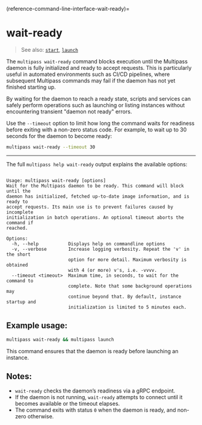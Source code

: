 (reference-command-line-interface-wait-ready)=
# wait-ready

> See also: [`start`](reference-command-line-interface-start), [`launch`](reference-command-line-interface-launch)

The `multipass wait-ready` command blocks execution until the Multipass daemon is fully initialized and ready to accept requests. This is particularly useful in automated environments such as CI/CD pipelines, where subsequent Multipass commands may fail if the daemon has not yet finished starting up.

By waiting for the daemon to reach a ready state, scripts and services can safely perform operations such as launching or listing instances without encountering transient "daemon not ready" errors.

Use the `--timeout` option to limit how long the command waits for readiness before exiting with a non-zero status code.
For example, to wait up to 30 seconds for the daemon to become ready:

```bash
multipass wait-ready --timeout 30
```

---

The full `multipass help wait-ready` output explains the available options:

```{code-block} text

Usage: multipass wait-ready [options]
Wait for the Multipass daemon to be ready. This command will block until the
daemon has initialized, fetched up-to-date image information, and is ready to
accept requests. Its main use is to prevent failures caused by incomplete
initialization in batch operations. An optional timeout aborts the command if
reached.

Options:
  -h, --help           Displays help on commandline options
  -v, --verbose        Increase logging verbosity. Repeat the 'v' in the short
                       option for more detail. Maximum verbosity is obtained
                       with 4 (or more) v's, i.e. -vvvv.
  --timeout <timeout>  Maximum time, in seconds, to wait for the command to
                       complete. Note that some background operations may
                       continue beyond that. By default, instance startup and
                       initialization is limited to 5 minutes each.
```

## **Example usage:**

```bash
multipass wait-ready && multipass launch
```

This command ensures that the daemon is ready before launching an instance.

## **Notes:**

- `wait-ready` checks the daemon’s readiness via a gRPC endpoint.
- If the daemon is not running, `wait-ready` attempts to connect until it becomes available or the timeout elapses.
- The command exits with status `0` when the daemon is ready, and non-zero otherwise.
